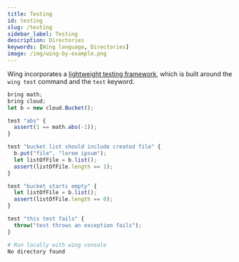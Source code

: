 ```yaml
---
title: Testing
id: testing
slug: /testing
sidebar_label: Testing
description: Directories
keywords: [Wing language, Directories]
image: /img/wing-by-example.png
---
```


Wing incorporates a [lightweight testing framework](/docs/concepts/tests), which is built around the `wing test` command and the `test` keyword.

```js playground example title="main.w"
bring math;
bring cloud;
let b = new cloud.Bucket();

test "abs" {
  assert(1 == math.abs(-1));
}

test "bucket list should include created file" {
  b.put("file", "lorem ipsum");
  let listOfFile = b.list();
  assert(listOfFile.length == 1);
}

test "bucket starts empty" {
  let listOfFile = b.list();
  assert(listOfFile.length == 0);
}

test "this test fails" {
  throw("test throws an exception fails");
}
```

```bash title="Wing console output"
# Run locally with wing console
No directory found
```




